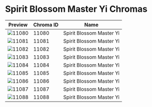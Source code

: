 # Spirit Blossom Master Yi Chromas

| Preview | Chroma ID | Name |
|---------|-----------|------|
| ![11080](https://raw.communitydragon.org/latest/plugins/rcp-be-lol-game-data/global/default/v1/champion-chroma-images/11/11080.png) | 11080 | Spirit Blossom Master Yi |
| ![11081](https://raw.communitydragon.org/latest/plugins/rcp-be-lol-game-data/global/default/v1/champion-chroma-images/11/11081.png) | 11081 | Spirit Blossom Master Yi |
| ![11082](https://raw.communitydragon.org/latest/plugins/rcp-be-lol-game-data/global/default/v1/champion-chroma-images/11/11082.png) | 11082 | Spirit Blossom Master Yi |
| ![11083](https://raw.communitydragon.org/latest/plugins/rcp-be-lol-game-data/global/default/v1/champion-chroma-images/11/11083.png) | 11083 | Spirit Blossom Master Yi |
| ![11084](https://raw.communitydragon.org/latest/plugins/rcp-be-lol-game-data/global/default/v1/champion-chroma-images/11/11084.png) | 11084 | Spirit Blossom Master Yi |
| ![11085](https://raw.communitydragon.org/latest/plugins/rcp-be-lol-game-data/global/default/v1/champion-chroma-images/11/11085.png) | 11085 | Spirit Blossom Master Yi |
| ![11086](https://raw.communitydragon.org/latest/plugins/rcp-be-lol-game-data/global/default/v1/champion-chroma-images/11/11086.png) | 11086 | Spirit Blossom Master Yi |
| ![11087](https://raw.communitydragon.org/latest/plugins/rcp-be-lol-game-data/global/default/v1/champion-chroma-images/11/11087.png) | 11087 | Spirit Blossom Master Yi |
| ![11088](https://raw.communitydragon.org/latest/plugins/rcp-be-lol-game-data/global/default/v1/champion-chroma-images/11/11088.png) | 11088 | Spirit Blossom Master Yi |